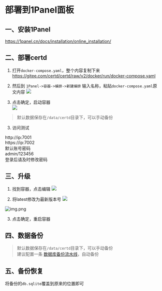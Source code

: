 # 部署到1Panel面板


## 一、安装1Panel

https://1panel.cn/docs/installation/online_installation/

## 二、部署certd


1. 打开`docker-compose.yaml`，整个内容复制下来    
   https://gitee.com/certd/certd/raw/v2/docker/run/docker-compose.yaml


2. 然后到 `1Panel->容器->编排->新建编排`
   输入名称，粘贴`docker-compose.yaml`原文内容
   ![](./images/1.png)

3. 点击确定，启动容器   
   ![](./images/2.png)

> 默认数据保存在`/data/certd`目录下，可以手动备份

3. 访问测试

http://ip:7001   
https://ip:7002   
默认账号密码      
admin/123456     
登录后请及时修改密码  

## 三、升级

1. 找到容器，点击编辑
   ![](./images/edit1.png)

2. 将latest修改为最新版本号
   ![](https://img.shields.io/npm/v/%40certd%2Fpipeline)

![img.png](./images/edit2.png)

3. 点击确定，重启容器

## 四、数据备份

> 默认数据保存在`/data/certd`目录下，可以手动备份    
> 建议配置一条 [数据库备份流水线](../../use/backup/)，自动备份

## 五、备份恢复

将备份的`db.sqlite`覆盖到原来的位置即可
